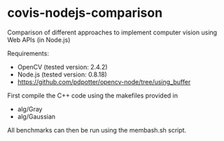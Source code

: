 covis-nodejs-comparison
=======================

Comparison of different approaches to implement computer vision using Web APIs (in Node.js)

Requirements:
  * OpenCV (tested version: 2.4.2)
  * Node.js (tested version: 0.8.18)
  * https://github.com/pdpotter/opencv-node/tree/using_buffer

First compile the C++ code using the makefiles provided in
  * alg/Gray
  * alg/Gaussian

All benchmarks can then be run using the membash.sh script.
